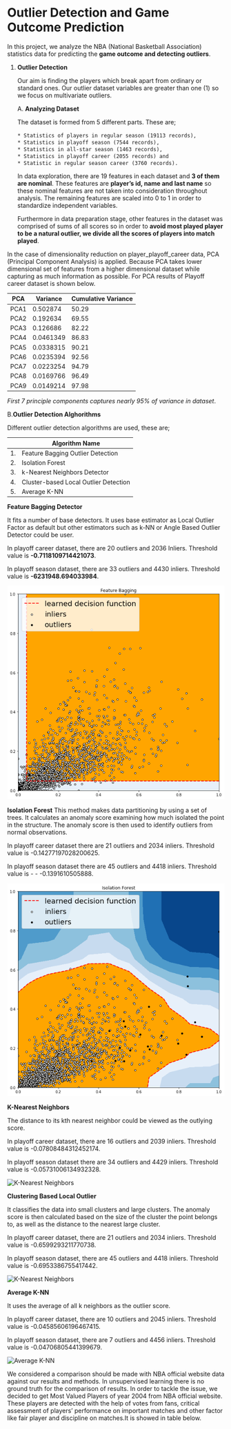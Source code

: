 # Outlier Detection and Game Outcome Prediction
 In this project, we analyze the NBA (National Basketball Association) statistics data for predicting the **game outcome and detecting outliers**.
 1. **Outlier Detection**
 
    Our aim is finding the players which break apart from ordinary or standard ones. Our outlier dataset variables are greater than one (1) so we focus on multivariate outliers.
    
    A. **Analyzing Dataset**
    
    The dataset is formed from 5 different parts. These are;
    
        * Statistics of players in regular season (19113 records), 
        * Statistics in playoff season (7544 records), 
        * Statistics in all-star season (1463 records), 
        * Statistics in playoff career (2055 records) and 
        * Statistic in regular season career (3760 records).
        
    In data exploration, there are 19 features in each dataset and **3 of them are nominal**. These features are **player’s id, name and last name** so these nominal features are not taken into consideration throughout analysis. The remaining features are scaled into 0 to 1 in order to standardize independent variables. 
    
     Furthermore in data preparation stage, other features in the dataset was comprised of sums of all scores so in order to **avoid  most  played player to be a natural outlier, we divide all the scores of players into match played**.
 
In the case of dimensionality reduction on player_playoff_career data, PCA (Principal Component Analysis) is applied. Because PCA takes lower dimensional set of features from a higher dimensional dataset while capturing as much information as possible. For PCA results of Playoff career dataset is shown below.




| __PCA__ | __Variance__ | __Cumulative Variance__ |
|-------------|------------|------------|
| PCA1        | 0.502874     | 50.29    |
| PCA2         | 0.192634  | 69.55      |
| PCA3    | 0.126686 | 82.22 |
| PCA4        | 0.0461349  | 86.83     |
| PCA5    | 0.0338315 | 90.21|
| PCA6         | 0.0235394  | 92.56 |
| PCA7    | 0.0223254 | 94.79 |
| PCA8         | 0.0169766 | 96.49     |
| PCA9    | 0.0149214| 97.98 |


*First 7 principle components captures nearly 95% of variance in dataset*.

  B.**Outlier Detection Alghorithms**
  
  Different outlier detection algorithms are used, these are;
 
  |  |Algorithm  Name |
------------ | -------------
 | 1. | Feature Bagging Outlier Detection|
 | 2. | Isolation Forest|
 | 3. | k-Nearest Neighbors Detector|
 | 4. | Cluster-based Local Outlier Detection|
 | 5. | Average K-NN |
 
 
   **Feature Bagging Detector**
      
   It fits a number of base detectors. It uses base estimator as Local Outlier Factor as default but other estimators such as k-NN or Angle Based Outlier Detector could be user.
   
   In playoff career dataset, there are 20 outliers and 2036 Inliers. Threshold value is **-0.7118109714421073**.
   
   In playoff season dataset, there are 33 outliers and 4430 inliers. Threshold value is **-6231948.694033984**.
   
   ![Feature Bagging](https://github.com/aykseldi/Outlier_Detection/blob/master/ML_Project/2.png)
   
   **Isolation Forest**
   This method makes data partitioning by using a set of trees. It calculates an anomaly score examining how much isolated the point in the structure. The anomaly score is then used to identify outliers from normal observations. 
   
   In playoff career dataset there are 21 outliers and 2034 inliers. Threshold value is -0.14277197028200625.
   
   In playoff season  dataset there are 45 outliers and 4418 inliers. Threshold value is - - -0.1391610505888.
   
   ![Isolation Forest](https://github.com/aykseldi/Outlier_Detection/blob/master/isforest.png)

   **K-Nearest Neighbors**
   
   The distance to its kth nearest neighbor could be viewed as the outlying score.
   
   In playoff career dataset, there are 16 outliers and 2039 inliers. Threshold value is -0.07808484312452174.
   
   In playoff season dataset there are 34 outliers and 4429 inliers. Threshold value is -0.05731006134932328.

   ![K-Nearest Neighbors](https://github.com/aykseldi/Outlier_Detection/tree/master/ML_Project/knn.png)
   
   **Clustering Based Local Outlier**
   
   It classifies the data into small clusters and large clusters. The anomaly score is then calculated based on the size of the cluster the point belongs to, as well as the distance to the nearest large cluster. 
   
   In playoff career dataset, there are 21 outliers and 2034 inliers. Threshold value is -0.6599293211770738.
   
   In playoff season dataset, there are 45 outliers and 4418 inliers. Threshold value is -0.6953386755417442.

   ![K-Nearest Neighbors](https://github.com/aykseldi/Outlier_Detection/tree/master/ML_Project/1.png)
   
   **Average K-NN**
   
   It uses the average of all k neighbors as the outlier score.
   
   In playoff career dataset, there are 10 outliers and 2045 inliers. Threshold value is -0.04585606196467415.
   
   In playoff season dataset, there are 7 outliers and 4456 inliers. Threshold value is -0.04706805441399679.
   
   ![Average K-NN](https://github.com/aykseldi/Outlier_Detection/tree/master/ML_Project/avg_knn.png)
   
   We considered a comparison should be made with NBA official website data against our results and methods. In unsupervised learning there is no ground truth for the comparison of results. In order to tackle the issue, we decided to get Most Valued Players of year 2004 from NBA official website. These players are detected with the help of votes from fans, critical assessment of players’ performance on important matches and other factor like fair player and discipline on matches.It is showed in table below. 
